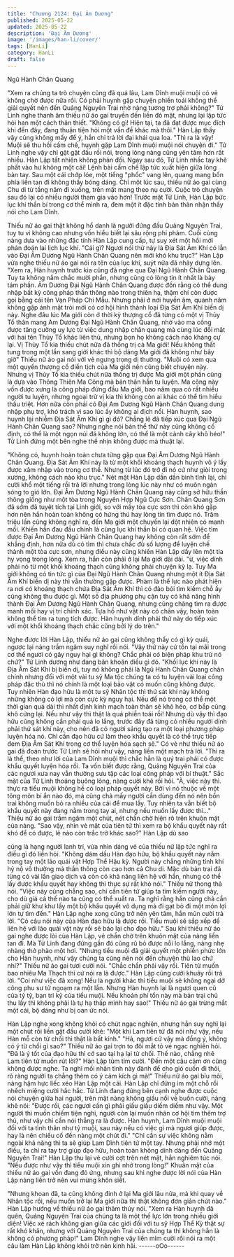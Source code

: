 ```yaml
---
title: "Chương 2124: Đại Âm Dương"
published: 2025-05-22
updated: 2025-05-22
description: 'Đại Âm Dương'
image: '/images/han-li/cover/'
tags: [HanLi]
category: HanLi
draft: false
---
```


Ngũ Hành Chân Quang

"Xem ra chúng ta trò chuyện cũng đã quá lâu, Lam Dĩnh muội
muội có vẻ không chờ được nữa rồi. Có phải huynh gặp chuyện
phiền toái không thể giải quyết nên đến Quảng Nguyên Trai nhờ
nàng tương trợ phải không?" Tử Linh nghe thanh âm thiếu nữ áo
gai truyền đến liền đỏ mặt, nhưng lại lập tức hỏi han một cách
thân thiết.
"Không có gì! Hiện tại, ta đã đạt được mục đích khi đến đây, đang
thuận tiện hỏi một vấn đề khác mà thôi." Hàn Lập thấy vậy cũng
không mấy để ý, hắn chỉ trả lời đại khái qua loa.
"Thì ra là vậy! Muội sẽ thu hồi cấm chế, huynh gặp Lam Dĩnh
muội muội nói chuyện đi." Tử Linh nghe vậy chỉ gật gật đầu rồi
nói, trong lòng nàng cũng yên tâm hơn rất nhiều.
Hàn Lập tất nhiên không phản đối.
Ngay sau đó, Tử Linh nhấc tay khẽ phất vào hư không một cái!
Lệnh bài cấm chế lập tức xuất hiện giữa lòng bàn tay.
Sau một cái chớp lóe, một tiếng "phốc" vang lên, quang mang bốn
phía liền tan đi không thấy bóng dáng.
Chỉ một lúc sau, thiếu nữ áo gai cùng Chu di từ tầng năm đi
xuống, trên mặt mang theo nụ cười.
Cuộc trò chuyện sau đó lại có nhiều người tham gia vào hơn!
Trước mặt Tử Linh, Hàn Lập bức lục khí thần bí trong cơ thể
mình ra, đem một ít đặc tính bản thân nhận thấy nói cho Lam
Dĩnh.

Thiếu nữ áo gai thật không hổ danh là người đứng đầu Quảng
Nguyên Trai, tuy tu vi không cao nhưng vốn hiểu biết lại sâu rộng
phi phàm. Cuối cùng nàng dựa vào những đặc tính Hàn Lập cung
cấp, tự suy xét một hồi mới phán đoán lai lịch lục khí.
"Cái gì? Ngươi nói thứ này là Địa Sát Âm Khí có lẫn vào Đại Âm
Dương Ngũ Hành Chân Quang nên mới khó khu trục?" Hàn Lập
vừa nghe thiếu nữ áo gai nói ra tên của lục khí, suýt nữa đã nhảy
dựng lên.
"Xem ra, Hàn huynh trước kia cũng đã nghe qua Đại Ngũ Hành
Chân Quang. Tuy ta không nắm chắc mười phần, nhưng cũng có
lòng tin ít nhất là bảy tám phần. Âm Dương Đại Ngũ Hành Chân
Quang được đồn rằng có thể dung nhập bất kỳ công pháp thần
thông nào trong thiên hạ, thậm chí còn được gọi bằng cái tên Vạn
Pháp Chi Mẫu. Nhưng phải ở nơi huyền âm, quanh năm không
gặp ánh mặt tròi mới có cơ hội hình thành loại Địa Sát Âm Khí
biến dị này. Nghe đâu lúc Ma giới còn ở thời kỳ thượng cổ đã từng
có một vị Thủy Tổ thân mang Am Dương Đại Ngũ Hành Chân
Quang, nhờ vào ma công được tăng cường uy lực từ việc dung
nhập chân quang mà cùng lúc đối mặt với hai tên Thủy Tổ khác
liên thủ, nhưng bọn họ không cách nào kháng cự lại. Vị Thủy Tổ
kia thiếu chút nữa đã thống trị cả Ma giới! Nếu không thất tung
trong một lần sang giới khác thì bộ dáng Ma giới đã không như
bây giờ" Thiếu nữ áo gai nói với vẻ ngưng trọng dị thường.
"Muội có xem qua một quyển thượng cổ điển tịch của Ma giới nên
cũng biết chuyện này. Nhưng vị Thủy Tổ kia thiếu chút nữa thống
trị được Ma giới một phần cũng là dựa vào Thông Thiên Ma Công
mà bản thân hắn tu luyện. Ma công này vốn được xưng là công
pháp đứng đầu Ma giới, bao năm qua có rất nhiều người tu luyện,
nhưng ngoại trừ vị kia thì không còn ai khác có thể tìm hiểu thấu
triệt. Hơn nữa còn phải có Đại Am Dương Ngũ Hành Chân Quang
dung nhập phụ trợ, khó trách vì sao lúc ấy không ai địch nổi. Hàn
huynh, sao huynh lại nhiễm Địa Sát Âm Khí gì gì đó? Chẳng lẽ đã
tiếp xúc qua Đại Ngũ Hành Chân Quang sao? Nhưng nghe nói
bản thể thứ này cũng không cố định, có thể là một ngọn núi đá
không lớn, có thể là một cành cây khô héo!" Tử Linh đứng một
bên nghe thế nhịn không được mà thuật lại.

"Không có, huynh hoàn toàn chưa từng gặp qua Đại Âm Dương
Ngũ Hành Chân Quang. Địa Sát Âm Khí này là từ một khối
khoáng thạch huynh vô ý lấy được xâm nhập vào trong cơ thể.
Nhưng từ lúc đó trở đi nó cứ như giòi trong xương, không cách
nào khu trục." Nét mặt
Hàn Lập dần dần bình tĩnh lại, chỉ cười khổ một tiếng rồi trả lời
nhưng trong lòng lúc này như có muôn ngàn sóng to gió lớn.
Đại Âm Dương Ngũ Hành Chân Quang này cũng sở hữu thần
thông giống như một tòa trong Nguyên Hợp Ngũ Cực Sơn.
Chân Quang Sơn đã sớm đã tuyệt tích tại Linh giới, so với mấy
tòa cực sơn thì còn khó gặp hơn nên hắn hoàn toàn không có
hứng thú hay lòng tin tìm được nó.
Trăm triệu lần cũng không nghĩ ra, đến Ma giới một chuyến lại đột
nhiên có manh mối. Khiến hắn đau đầu chính là cùng lục khí thần
bí có quan hệ.
Việc tìm được Đại Âm Dương Ngũ Hành Chân Quang hay không
còn rất sớm để khẳng định, hơn nữa dù có tìm thì chưa chắc đủ
số lượng để luyện chế thành một tòa cực sơn, nhưng điều này
cũng khiến Hàn Lập dấy lên một tia hy vọng trong lòng.
Xem ra, hắn còn phải ở lại Ma giới dài dài.
"ừ, việc dính phải nó từ một khối khoáng thạch cũng không phải
chuyện kỳ lạ. Tuy Ma giới không có tin tức gì của Đại Ngũ Hành
Chân Quang nhưng một ít Địa Sát Âm Khí biến dị này thì vẫn
thường gặp được. Phàm là thế lực nào phát hiện ra nơi có khoáng
thạch chứa Địa Sát Âm Khí thì có đào bói tìm kiếm chỗ ấy cũng
không thu được gì. Một số địa phương phụ cận tuy có khả năng
hình thành Đại Âm Dương Ngũ Hành Chân Quang, nhưng cũng
chăng tìm ra được manh mối hay vị trí chính xác. Tựa hồ như vật
này có chân vậy, hoàn toàn không thể tìm ra tung tích được. Hàn
huynh dính phải thứ này do tiếp xúc với một khối khoáng thạch
chắc cũng bởi lý do trên."

Nghe được lời Hàn Lập, thiếu nữ áo gai cũng không thấy có gì kỳ
quái, ngược lại nàng trầm ngâm suy nghĩ rồi nói.
"Vậy thứ này cứ tồn tại mãi trong cơ thể ngươi có gây nguy hại gì
không? Chắc phải có biện pháp khu trừ nó chứ?" Tử Linh dương
như đang băn khoăn điều gì đó.
"Khối lục khí này là Địa Âm Sát Khí bị biến dị, tuy nó không phải là
Ngũ Hành Chân Quang chân chính nhưng đối với một vài tu sỹ
Ma tộc chúng ta có tu luyện vài loại công pháp đặc thù thì nó
chính là một loại bảo vật có muốn cũng không được. Tuy nhiên
Hàn đạo hữu là một tu sỹ Nhân tộc thì thứ sát khí này không
những không có lợi mà
còn cực kỳ nguy hại. Nếu để nó trong cơ thể một thời gian quá dài
thì nhất định kinh mạch toàn thân sẽ khô héo, cơ bắp cũng khô
cứng lại. Nếu như vậy thì thật là quá phiền toái rồi! Nhưng dù vậy
thì đạo hữu cũng không cần phải quá lo lắng, trước đây đã từng
có nhiều người dính phải thứ sát khí này, cho nên đã có người
sáng tạo ra một loại phương pháp luyện hóa nó. Chỉ cần đạo hữu
cứ làm theo khẩu quyết là có thể trực tiếp đem Địa Âm Sát Khí
trong cơ thể luyện hóa sạch sẽ." Có vẻ như thiếu nữ áo gai đã
đoán trước Tử Linh sẽ hỏi như vậy, nàng liền một mạch trả lời.
"Thì ra là thế, theo như lời của Lam Dĩnh muội thì chắc hẳn là quý
trai phải có được khẩu quyết luyện hóa rồi. Ta vốn biết được rằng,
Quảng Nguyên Trai của các ngươi xưa nay vẫn thường sưu tập
các loại công pháp với bí thuật." Sắc mặt của Tử Linh thoáng
buông lỏng, nàng cười khẽ rồi hỏi.
"À, việc này thì. thực ra tiểu muội không hề có loại pháp quyết
này. Bởi vì nó thuộc về một tông môn bí ẩn nào đó, mà cũng chả
mấy người cần dùng đến nó nên bổn trai không muốn bỏ ra nhiều
của cái để mua lấy. Tuy nhiên ta vẫn biết bộ khẩu quyết này đang
nằm trong tay ai, nhưng nếu muốn lấy được thì..." Thiếu nữ áo gai
trầm ngâm một chút, nét chần chờ hiện rõ trên khuôn mặt của
nàng.
"Sao vậy, nhìn vẻ mặt của tiên tử thì xem ra bộ khẩu quyết này rất
khó để có được, lẽ nào còn trắc trở khác sao?" Hàn Lập dù sao

cũng là hạng người lanh trí, vừa nhìn dáng vẻ của thiếu nữ lập
tức nghĩ ra điều gì đó liền hỏi.
"Không dám dấu Hàn đạo hữu, bộ khẩu quyết này nằm trong tay
một lão quái vật Hợp Thể Hậu kỳ. Người này chẳng những tính
khí hỷ nộ vô thường mà thần thông còn cao hơn cả Chu di. Mặc
dù bản trai đã từng có vài lần giao dịch và còn có khả năng liên hệ
với hắn, nhưng có thể lấy được khẩu quyết hay không thì thực sự
rất khó nói." Thiếu nữ thong thả nói.
"Việc này cũng chẳng sao, chỉ cần tiên tử giúp ta tìm kiếm người
này, cho dù giá cả thế nào ta cũng có thể xuất ra. Ta nghĩ rằng
hắn cũng chả cần phải giữ khư khư lấy một bộ khẩu quyết vô
dụng mà đi gạt bỏ đi một món lợi lớn tự tìm đến." Hàn Lập nghe
xong cũng trở nên yên tâm, hắn mủn cười trả lời.
"Có câu nói này của Hàn đạo hữu là được rồi. Tiểu muội sẽ sắp
xếp để liên hệ với lão quái vật này rồi sẽ báo lại cho đạo hữu."
Sau khi thiếu nữ áo gai nghe được lòi của Hàn Lập, vẻ chần chờ
trên khuôn
mặt của nàng liền tan đi.
Mà Tử Linh đang đứng gần đó cũng rũ bỏ được nỗi lo lắng, nàng
nhẹ nhàng thở phào một hơi.
"Nhưng tiểu muội đã giải quyết một phiền phức lớn cho Hàn
huynh, như vậy chúng ta cũng nên nói đến chuyện thù lao chứ
nhỉ?" Thiếu nữ áo gai tươi cười nói.
"Chắc chắn phải vậy rồi. Tiên tử muốn bao nhiêu Ma Thạch thì cứ
nói ra là được." Hàn Lập cũng cười khuây rồi trả lời.
"Coi như việc đã xong! Nếu là người khác thì tiểu muội sẽ không
ngại dở công phu sư tử ngoạm ra một lần. Nhưng Hàn huynh lại
là ngươi quen cũ của tỷ tỷ, bạn tri kỷ của tiểu muội. Nếu khoản phí
tổn này mà bản trại chủ thu lấy thì không phải là tự hạ thấp mình
hay sao!" Thiếu nữ áo gai trừng mắt một cái, bộ dáng như bị oan
ức nói.

Hàn Lập nghe xong không khỏi có chút ngạc nghiên, nhưng hắn
suy nghĩ lại một chút rồi liền gật đầu cười khẽ:
"Một khi Lam tiên tử đã nói như vậy, nếu Hàn mỗ còn từ chối thì
thật là bất kính."
"Hả, ngươi cứ vậy mà đồng ý, không có ý từ chối gì sao?" Thiếu
nữ áo gai trợn to đôi mắt tỏ vẻ ngạc nghiên hỏi.
"Đã là ý tốt của đạo hữu thì cớ sao tại hạ lại từ chối. Thế nào,
chẳng nhẽ Lam tiên tử muốn rút lời?" Hàn Lập tủm tỉm cười.
"Đến một câu cảm ơn cũng không được nghe. Ta nghĩ mối nhân
tình này đành để cho gió cuốn đi thôi, rõ ràng người ta chẳng
thèm có ý cảm kích gì mà!" Thiếu nữ áo gai bĩu môi, nàng hậm
hực liếc xéo Hàn Lập một cái.
Hàn Lập chỉ đứng im một chỗ rồi nhếch miệng cười hắc hắc.
Tử Linh đang đứng bên cạnh nghe được cuộc nói chuyện giữa
hai người, trên mặt nàng không giấu nổi vẻ buồn cười, nàng khẽ
nói:
"Được rồi, các ngươi cần gì phải giấu giấu diếm diếm như vậy.
Một người thì muốn chiếm tiện nghi, người còn lại muốn nhân cơ
hội tìm thêm trợ thủ, như vậy chỉ cần nói thẳng ra là được. Hàn
huynh, Lam Dĩnh muội muội đối với ta tình thân như tỷ muội, sau
này nếu có việc gì mà ngươi giúp được, hay là nên chiếu cố đến
nàng một chút đi."
"Chỉ cần sự việc không nằm ngoài khả năng thì ta sẽ giúp Lam
Dĩnh tiên tử một tay. Nhưng phải nhớ một điều, ta chỉ ra tay trợ
giúp đạo hữu, hoàn toàn không dính dáng đến Quảng Nguyên
Trai!" Hàn Lập thu lại vẻ cười cợt trên nét mặt, hắn nghiêm túc
nói.
"Nếu được như vậy thì tiểu muội xin ghi nhớ trong lòng!" Khuân
mặt của thiếu nữ áo gai vốn đang đỏ ứng, nhưng sau khi nghe
được lời nói của Hàn Lập nàng liền trở nên vui mừng khôn siết.

"Nhưng khoan đã, ta cũng không đinh ở lại Ma giới lâu nữa, mà
khi quay về Nhân tộc rồi, nếu muốn trở lại Ma giới nữa thì thật
không đơn giản chút nào." Hàn Lập hướng về thiếu nữ áo gai
thâm thúy nói.
"Xem ra Hàn huynh đã quên, Quảng Nguyên Trai của chúng ta là
một thế lực lớn trong nhiều giới diện! Việc xé rách không gian
giữa các giới đối với tu sỹ Hợp Thể Kỳ thật sự rất khó khăn,
nhưng với Quảng Nguyên Trai của chúng ta thì không hẳn là
không có phương pháp!" Lam Dĩnh nghe vậy liền mỉm cười rồi nói
ra một câu làm Hàn Lập không khỏi trở nên kinh hãi.
------oOo------
